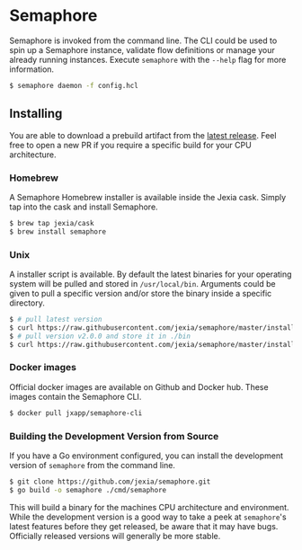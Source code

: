 # Semaphore

Semaphore is invoked from the command line. The CLI could be used to spin up a Semaphore instance, validate flow definitions or manage your already running instances.
Execute `semaphore` with the `--help` flag for more information.

```bash
$ semaphore daemon -f config.hcl
```

## Installing

You are able to download a prebuild artifact from the [latest release](https://github.com/jexia/semaphore/releases).
Feel free to open a new PR if you require a specific build for your CPU architecture.

### Homebrew

A Semaphore Homebrew installer is available inside the Jexia cask.
Simply tap into the cask and install Semaphore.

```sh
$ brew tap jexia/cask
$ brew install semaphore
```

### Unix

A installer script is available.
By default the latest binaries for your operating system will be pulled and stored in `/usr/local/bin`.
Arguments could be given to pull a specific version and/or store the binary inside a specific directory.

```sh
$ # pull latest version
$ curl https://raw.githubusercontent.com/jexia/semaphore/master/install.sh | sh
$ # pull version v2.0.0 and store it in ./bin
$ curl https://raw.githubusercontent.com/jexia/semaphore/master/install.sh | sh -s -- -b ./bin v2.0.0
```

### Docker images

Official docker images are available on Github and Docker hub. These images contain the Semaphore CLI.

```sh
$ docker pull jxapp/semaphore-cli
```

### Building the Development Version from Source

If you have a Go environment
configured, you can install the development version of `semaphore` from
the command line.

```sh
$ git clone https://github.com/jexia/semaphore.git
$ go build -o semaphore ./cmd/semaphore
```

This will build a binary for the machines CPU architecture and environment.
While the development version is a good way to take a peek at
`semaphore`'s latest features before they get released, be aware that it
may have bugs. Officially released versions will generally be more
stable.

